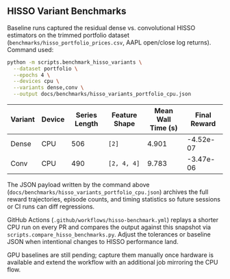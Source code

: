 ## HISSO Variant Benchmarks

Baseline runs captured the residual dense vs. convolutional HISSO estimators on the trimmed
portfolio dataset (`benchmarks/hisso_portfolio_prices.csv`, AAPL open/close log returns).
Command used:

```bash
python -m scripts.benchmark_hisso_variants \
  --dataset portfolio \
  --epochs 4 \
  --devices cpu \
  --variants dense,conv \
  --output docs/benchmarks/hisso_variants_portfolio_cpu.json
```

| Variant | Device | Series Length | Feature Shape | Mean Wall Time (s) | Final Reward |
|---------|--------|---------------|---------------|--------------------|--------------|
| Dense   | CPU    | 506           | `[2]`         | 4.901              | -4.52e-07    |
| Conv    | CPU    | 490           | `[2, 4, 4]`   | 9.783              | -3.47e-06    |

The JSON payload written by the command above (`docs/benchmarks/hisso_variants_portfolio_cpu.json`)
archives the full reward trajectories, episode counts, and timing statistics so future sessions or CI
runs can diff regressions.

GitHub Actions (`.github/workflows/hisso-benchmark.yml`) replays a shorter CPU run on every PR and
compares the output against this snapshot via `scripts.compare_hisso_benchmarks.py`. Adjust the
tolerances or baseline JSON when intentional changes to HISSO performance land.

GPU baselines are still pending; capture them manually once hardware is available and extend the
workflow with an additional job mirroring the CPU flow.
